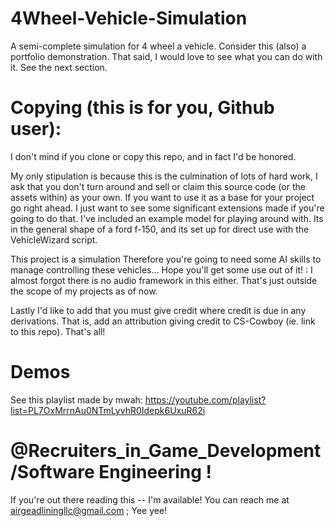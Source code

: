 # 4Wheel-Vehicle-Simulation
A semi-complete simulation for 4 wheel a vehicle. Consider this (also) a portfolio demonstration. That said, I would love to see what you can do with it. See the next section.
# Copying (this is for you, Github user):
I don't mind if you clone or copy this repo, and in fact I'd be honored.

My only stipulation is because this is the culmination of lots of hard work,
I ask that you don't turn around and sell or claim this source code (or the assets within) as your own.
If you want to use it as a base for your project go right ahead.
I just want to see some significant extensions made if you're going to do that.
I've included an example model for playing around with.
Its in the general shape of a ford f-150, and its set up for direct use with the VehicleWizard script.

This project is a simulation Therefore you're going to need some AI skills to manage controlling these vehicles... Hope you'll get some use out of it! :
I almost forgot there is no audio framework in this either. That's just outside the scope of my projects as of now. 

Lastly I'd like to add that you must give credit where credit is due in any derivations. That is, add an attribution giving credit to CS-Cowboy (ie. link to this repo). That's all!
# Demos
See this playlist made by mwah: https://youtube.com/playlist?list=PL7OxMrrnAu0NTmLyvhR0Idepk6UxuR62i 

# @Recruiters_in_Game_Development/Software Engineering !

If you're out there reading this -- I'm available! You can reach me at airgeadliningllc@gmail.com ; Yee yee!

